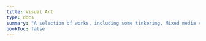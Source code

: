 ```yaml
---
title: Visual Art
type: docs
summary: "A selection of works, including some tinkering. Mixed media collage, glitch art, music industry work, skulls (not real ones!). Lots of darker themes exploring identity, loneliness, memento moris."
bookToc: false
---
```

